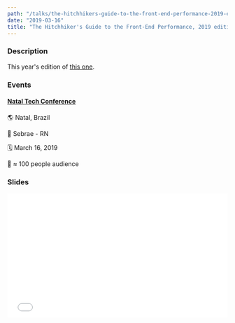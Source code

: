```yaml
---
path: "/talks/the-hitchhikers-guide-to-the-front-end-performance-2019-edition"
date: "2019-03-16"
title: "The Hitchhiker's Guide to the Front-End Performance, 2019 edition"
---
```


### Description

This year's edition of [this one](/talks/the-hitchhikers-guide-to-the-front-end-performance-2018-edition).

### Events

#### [Natal Tech Conference](https://www.meetup.com/pt-BR/GDG-Natal/events/258558498/)

🌎 Natal, Brazil

📍 Sebrae - RN

🗓️ March 16, 2019

👥 ≈ 100 people audience

### Slides

<div style="left: 0; width: 100%; height: 0; position: relative; padding-bottom: 56.1987%;"><iframe src="//speakerdeck.com/player/9cae5387394947a2873b568583b6f3e7" style="border: 0; top: 0; left: 0; width: 100%; height: 100%; position: absolute;" allowfullscreen scrolling="no" allow="autoplay; encrypted-media"></iframe></div>
